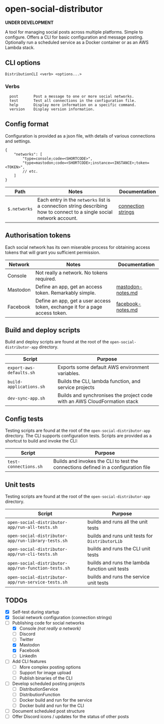 # open-social-distributor

**UNDER DEVELOPMENT**

A tool for managing social posts across multiple platforms. Simple to configure. Offers a CLI for basic configuration and message posting. Optionally run a scheduled service as a Docker container or as an AWS Lambda stack.

## CLI options

```text
DistributionCLI <verb> <options...>
```

### Verbs

```text
  post       Post a message to one or more social networks.
  test       Test all connections in the configuration file.
  help       Display more information on a specific command.
  version    Display version information.
```

## Config format

Configuration is provided as a json file, with details of various connections and settings.

```jsonc
{
    "networks": [
        "type=console;code=<SHORTCODE>",
        "type=mastodon;code=<SHORTCODE>;instance=<INSTANCE>;token=<TOKEN>",
        // etc.
    ]
}
```

| Path | Notes | Documentation |
|-|-|-|
| `$.networks` | Each entry in the `networks` list is a connection string describing how to connect to a single social network account. | [connection strings](docs/connection-strings.md) |

## Authorisation tokens

Each social network has its own miserable process for obtaining access tokens that will grant you sufficient permission.

| Network | Notes | Documentation |
|-|-|-|
| Console | Not really a network. No tokens required. | |
| Mastodon | Define an app, get an access token. Remarkably simple. | [mastodon-notes.md](docs/mastodon-notes.md) |
| Facebook | Define an app, get a user access token, exchange it for a page access token. | [facebook-notes.md](docs/facebook-notes.md) |

## Build and deploy scripts

Build and deploy scripts are found at the root of the `open-social-distributor-app` directory.

| Script | Purpose |
|-|-|
| `export-aws-defaults.sh` | Exports some default AWS environment variables. |
| `build-applications.sh` | Builds the CLI, lambda function, and service projects |
| `dev-sync-app.sh` | Builds and synchronises the project code with an AWS CloudFormation stack |

## Config tests

Testing scripts are found at the root of the `open-social-distributor-app` directory. The CLI supports configuration tests. Scripts are provided as a shortcut to build and invoke the CLI:

| Script | Purpose |
|-|-|
| `test-connections.sh` | Builds and invokes the CLI to test the connections defined in a configuration file |

## Unit tests

Testing scripts are found at the root of the `open-social-distributor-app` directory.

| Script | Purpose |
|-|-|
| `open-social-distributor-app/run-all-tests.sh` | builds and runs all the unit tests |
| `open-social-distributor-app/run-library-tests.sh` | builds and runs unit tests for `DistributorLib` |
| `open-social-distributor-app/run-cli-tests.sh` | builds and runs the CLI unit tests |
| `open-social-distributor-app/run-function-tests.sh` | builds and runs the lambda function unit tests |
| `open-social-distributor-app/run-service-tests.sh` | builds and runs the service unit tests |

## TODOs

- [x] Self-test during startup
- [x] Social network configuration (connection strings)
- [ ] Publishing code for social networks
    - [x] Console _(not really a network)_
    - [ ] Discord
    - [ ] Twitter
    - [x] Mastodon
    - [x] Facebook
    - [ ] LinkedIn
- [ ] Add CLI features
    - [ ] More complex posting options
    - [ ] Support for image upload
    - [ ] Publish binaries of the CLI
- [ ] Develop scheduled posting projects
    - [ ] DistributionService
    - [ ] DistributionFunction
    - [ ] Docker build and run for the service
    - [ ] Docker build and run for the CLI
- [ ] Document scheduled post structure
- [ ] Offer Discord icons / updates for the status of other posts
